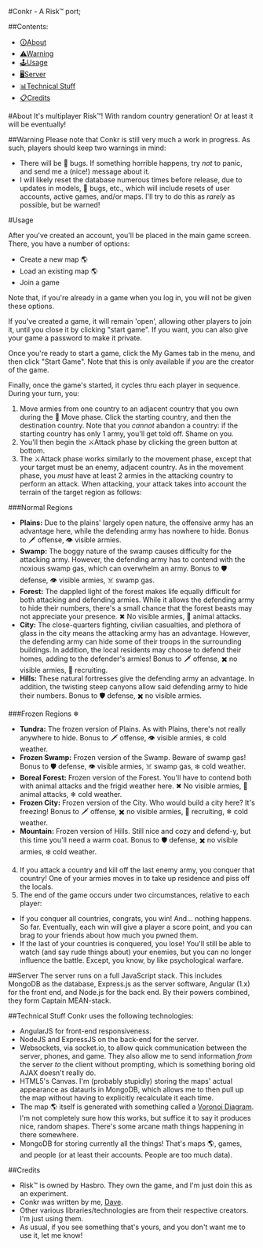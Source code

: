 #Conkr - A Risk™ port;

##Contents: 
 - [&#128712;About](#about)
 - [&#9888;Warning](#warning)
 - [&#128377;Usage](#usage)
 - [&#128421;Server](#server)
 - [&#128202;Technical Stuff](#technical-stuff)
 - [&#128203;Credits](#credits)

#About
It's multiplayer Risk™! With random country generation! Or at least it will be eventually!

##Warning
Please note that Conkr is still very much a work in progress. As such, players should keep two warnings in mind:

 - There will be &#128027; bugs. If something horrible happens, try *not* to panic, and send me a (nice!) message about it.
 - I will likely reset the database numerous times before release, due to updates in models, &#128027; bugs, etc., which will include resets of user accounts, active games, and/or maps. I'll try to do this as *rarely* as possible, but be warned!

#Usage

After you've created an account, you'll be placed in the main game screen. There, you have a number of options:

 - Create a new map &#127758;
 - Load an existing map &#127758;
 - Join a game

Note that, if you're already in a game when you log in, you will not be given these options.

If you've created a game, it will remain 'open', allowing other players to join it, until you close it by clicking "start game". If you want, you can also give your game a password to make it private.

Once you're ready to start a game, click the My Games tab in the menu, and then click "Start Game". Note that this is only available if *you* are the creator of the game. 

Finally, once the game's started, it cycles thru each player in sequence. During your turn, you:

 1. Move armies from one country to an adjacent country that you own during the &#127939; Move phase. Click the starting country, and then the destination country. Note that you *cannot* abandon a country: if the starting country has only 1 army, you'll get told off. Shame on you. 
 2. You'll then begin the &#9876;Attack phase by clicking the green button at bottom.
 3. The &#9876;Attack phase works similarly to the movement phase, except that your target must be an enemy, adjacent country. As in the movement phase, you *must* have at least 2 armies in the attacking country to perform an attack. When attacking, your attack takes into account the terrain of the target region as follows:

  ###Normal Regions
  - **Plains:** Due to the plains' largely open nature, the offensive army has an advantage here, while the defending army has nowhere to hide. Bonus to &#128481; offense, &#128065; visible armies.
  - **Swamp:** The boggy nature of the swamp causes difficulty for the attacking army. However, the defending army has to contend with the noxious swamp gas, which can overwhelm an army. Bonus to &#128737; defense, &#128065; visible armies, &#9760; swamp gas.
  - **Forest:** The dappled light of the forest makes life equally difficult for both attacking and defending armies. While it allows the defending army to hide their numbers, there's a small chance that the forest beasts may not appreciate your presence. &#10006; No visible armies, &#128059; animal attacks.
  - **City:** The close-quarters fighting, civilian casualties, and plethora of glass in the city means the attacking army has an advantage. However, the defending army can hide some of their troops in the surrounding buildings. In addition, the local residents may choose to defend their homes, adding to the defender's armies! Bonus to &#128481; offense, &#10006; no visible armies, &#128587; recruiting.
  - **Hills:** These natural fortresses give the defending army an advantage. In addition, the twisting steep canyons allow said defending army to hide their numbers. Bonus to &#128737; defense, &#10006; no visible armies.

  ###Frozen Regions &#10052;
  - **Tundra:** The frozen version of Plains. As with Plains, there's not really anywhere to hide. Bonus to &#128481; offense, &#128065; visible armies, &#10052; cold weather.
  - **Frozen Swamp:** Frozen version of the Swamp. Beware of swamp gas! Bonus to &#128737; defense, &#128065; visible armies, &#9760; swamp gas, &#10052; cold weather.
  - **Boreal Forest:** Frozen version of the Forest. You'll have to contend both with animal attacks and the frigid weather here. &#10006; No visible armies, &#128059; animal attacks, &#10052; cold weather.
  - **Frozen City:** Frozen version of the City. Who would build a city here? It's freezing! Bonus to &#128481; offense, &#10006; no visible armies, &#128587; recruiting, &#10052; cold weather.
  - **Mountain:** Frozen version of Hills. Still nice and cozy and defend-y, but this time you'll need a warm coat. Bonus to &#128737; defense, &#10006; no visible armies, &#10052; cold weather.
 4. If you attack a country and kill off the last enemy army, you conquer that country! One of your armies moves in to take up residence and piss off the locals.
 5. The end of the game occurs under two circumstances, relative to each player:
  - If you conquer all countries, congrats, you win! And... nothing happens. So far. Eventually, each win will give a player a score point, and you can brag to your friends about how much you pwned them.
  - If the last of your countries is conquered, you lose! You'll still be able to watch (and say rude things about) your enemies, but you can no longer influence the battle. Except, you know, by like psychological warfare.

##Server
The server runs on a full JavaScript stack. This includes MongoDB as the database, Express.js as the server software, Angular (1.x) for the front end, and Node.js for the back end. By their powers combined, they form Captain MEAN-stack.

##Technical Stuff
Conkr uses the following technologies:

 - AngularJS for front-end responsiveness.
 - NodeJS and ExpressJS on the back-end for the server.
 - Websockets, via socket.io, to allow quick communication between the server, phones, and game. They also allow me to send information *from* the server *to* the client without prompting, which is something boring old AJAX doesn't really do. 
 - HTML5's Canvas. I'm (probably stupidly) storing the maps' actual appearance as dataurls in MongoDB, which allows me to then pull up the map without having to explicitly recalculate it each time.
 - The map &#127758; itself is generated with something called a [Voronoi Diagram](https://en.wikipedia.org/wiki/Voronoi_diagram). I'm not completely sure how this works, but suffice it to say it produces nice, random shapes. There's some arcane math things happening in there somewhere.
 - MongoDB for storing currently all the things! That's maps &#127758;, games, and people (or at least their accounts. People are too much data).

##Credits
 - Risk™ is owned by Hasbro. They own the game, and I'm just doin this as an experiment.
 - Conkr was written by me, [Dave](https://github.com/Newms34). 
 - Other various libraries/technologies are from their respective creators. I'm just using them.
 - As usual, if you see something that's yours, and you don't want me to use it, let me know!
